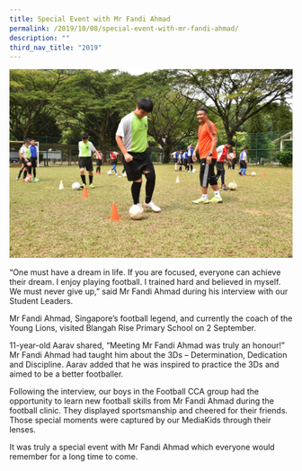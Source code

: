 ```yaml
---
title: Special Event with Mr Fandi Ahmad
permalink: /2019/10/08/special-event-with-mr-fandi-ahmad/
description: ""
third_nav_title: "2019"
---
```

<img src="/images/2fandi.jpg">
<p>“One must have a dream in life. If you are focused, everyone can achieve their dream. I enjoy playing football. I trained hard and believed in myself. We must never give up,” said Mr Fandi Ahmad during his interview with our Student Leaders.</p>
<p>Mr Fandi Ahmad, Singapore’s football legend, and currently the coach of the Young Lions, visited Blangah Rise Primary School on 2 September.</p>
<p>11-year-old Aarav shared, “Meeting Mr Fandi Ahmad was truly an honour!” Mr Fandi Ahmad had taught him about the 3Ds – Determination, Dedication and Discipline. Aarav added that he was inspired to practice the 3Ds and aimed to be a better footballer.</p>
<p>Following the interview, our boys in the Football CCA group had the opportunity to learn new football skills from Mr Fandi Ahmad during the football clinic. They displayed sportsmanship and cheered for their friends. Those special moments were captured by our MediaKids through their lenses.</p>
<p>It was truly a special event with Mr Fandi Ahmad which everyone would remember for a long time to come.</p>